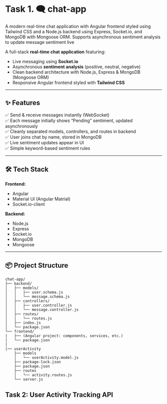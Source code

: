 # Task 1. 🗨️ chat-app
A modern real-time chat application with Angular frontend styled using Tailwind CSS and a Node.js backend using Express, Socket.io, and MongoDB with Mongoose ORM. Supports asynchronous sentiment analysis to update message sentiment live


A full-stack **real-time chat application** featuring:
- Live messaging using **Socket.io**
- Asynchronous **sentiment analysis** (positive, neutral, negative)
- Clean backend architecture with Node.js, Express & MongoDB (Mongoose ORM)
- Responsive Angular frontend styled with **Tailwind CSS**


---

## ✨ **Features**
✅ Send & receive messages instantly (WebSocket)  
✅ Each message initially shows “Pending” sentiment, updated asynchronously  
✅ Cleanly separated models, controllers, and routes in backend  
✅ User joins chat by name, stored in MongoDB  
✅ Live sentiment updates appear in UI  
✅ Simple keyword-based sentiment rules

---

## 🛠 **Tech Stack**

**Frontend:**
- Angular
- Material UI (Angular Matrial)
- Socket.io-client

**Backend:**
- Node.js
- Express
- Socket.io
- MongoDB
- Mongoose

---

## 📦 **Project Structure**

```plaintext
chat-app/
├── backend/
│   ├── models/
│   │   ├── user.schema.js
│   │   └── message.schema.js
│   ├── controllers/
│   │   ├── user.controller.js
│   │   └── message.controller.js
│   ├── routes/
│   │   └── routes.js
│   ├── index.js
│   └── package.json
└── frontend/
|   ├── (Angular project: components, services, etc.)
|   └── package.json
|
|── userActivity
    ├── models
    │   └── userActivity.model.js
    ├── package-lock.json
    ├── package.json
    ├── routes
    │   └── activity.routes.js
    └── server.js

```


## Task 2: User Activity Tracking API 